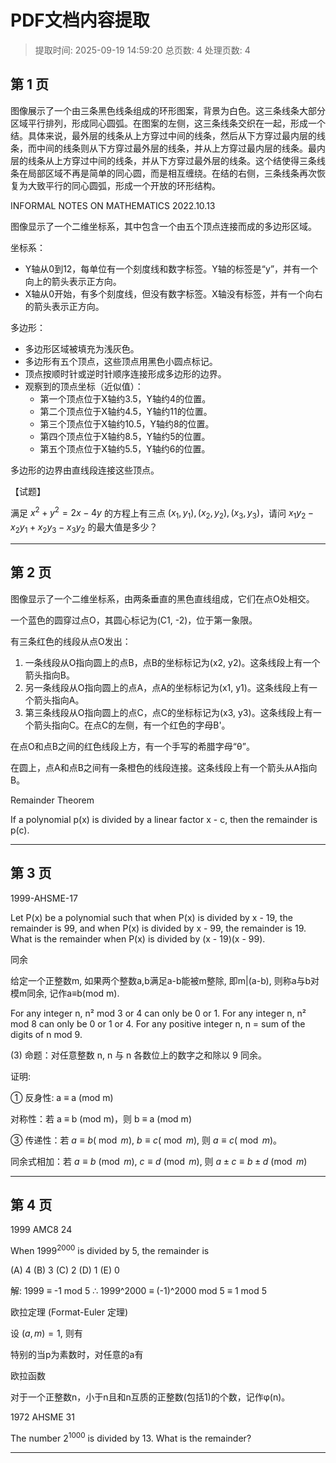 # PDF文档内容提取
> 提取时间: 2025-09-19 14:59:20
> 总页数: 4
> 处理页数: 4

## 第 1 页

图像展示了一个由三条黑色线条组成的环形图案，背景为白色。这三条线条大部分区域平行排列，形成同心圆弧。在图案的左侧，这三条线条交织在一起，形成一个结。具体来说，最外层的线条从上方穿过中间的线条，然后从下方穿过最内层的线条，而中间的线条则从下方穿过最外层的线条，并从上方穿过最内层的线条。最内层的线条从上方穿过中间的线条，并从下方穿过最外层的线条。这个结使得三条线条在局部区域不再是简单的同心圆，而是相互缠绕。在结的右侧，三条线条再次恢复为大致平行的同心圆弧，形成一个开放的环形结构。

INFORMAL NOTES ON
MATHEMATICS
2022.10.13

图像显示了一个二维坐标系，其中包含一个由五个顶点连接而成的多边形区域。

坐标系：
- Y轴从0到12，每单位有一个刻度线和数字标签。Y轴的标签是“y”，并有一个向上的箭头表示正方向。
- X轴从0开始，有多个刻度线，但没有数字标签。X轴没有标签，并有一个向右的箭头表示正方向。

多边形：
- 多边形区域被填充为浅灰色。
- 多边形有五个顶点，这些顶点用黑色小圆点标记。
- 顶点按顺时针或逆时针顺序连接形成多边形的边界。
- 观察到的顶点坐标（近似值）：
    - 第一个顶点位于X轴约3.5，Y轴约4的位置。
    - 第二个顶点位于X轴约4.5，Y轴约11的位置。
    - 第三个顶点位于X轴约10.5，Y轴约8的位置。
    - 第四个顶点位于X轴约8.5，Y轴约5的位置。
    - 第五个顶点位于X轴约5.5，Y轴约6的位置。

多边形的边界由直线段连接这些顶点。

【试题】

满足 $x^2 + y^2 = 2x - 4y$ 的方程上有三点 $(x_1, y_1), (x_2, y_2), (x_3, y_3)$，请问 $x_1y_2 - x_2y_1 + x_2y_3 - x_3y_2$ 的最大值是多少？

---

## 第 2 页

图像显示了一个二维坐标系，由两条垂直的黑色直线组成，它们在点O处相交。

一个蓝色的圆穿过点O，其圆心标记为(C1, -2)，位于第一象限。

有三条红色的线段从点O发出：
1. 一条线段从O指向圆上的点B，点B的坐标标记为(x2, y2)。这条线段上有一个箭头指向B。
2. 另一条线段从O指向圆上的点A，点A的坐标标记为(x1, y1)。这条线段上有一个箭头指向A。
3. 第三条线段从O指向圆上的点C，点C的坐标标记为(x3, y3)。这条线段上有一个箭头指向C。在点C的左侧，有一个红色的字母B'。

在点O和点B之间的红色线段上方，有一个手写的希腊字母“θ”。

在圆上，点A和点B之间有一条橙色的线段连接。这条线段上有一个箭头从A指向B。

Remainder Theorem

If a polynomial p(x) is divided by a linear factor x - c, then the remainder is p(c).

---

## 第 3 页

1999-AHSME-17

Let P(x) be a polynomial such that when P(x) is divided by x - 19, the remainder is 99, and when P(x) is divided by x - 99, the remainder is 19. What is the remainder when P(x) is divided by (x - 19)(x - 99).

同余

给定一个正整数m, 如果两个整数a,b满足a-b能被m整除,
即m|(a-b), 则称a与b对模m同余, 记作a≡b(mod m).

For any integer n, n² mod 3 or 4 can only be 0 or 1.
For any integer n, n² mod 8 can only be 0 or 1 or 4.
For any positive integer n, n = sum of the digits of n mod 9.

(3) 命题：对任意整数 n, n 与 n 各数位上的数字之和除以 9 同余。

证明:

① 反身性: a ≡ a (mod m)

对称性：若 a ≡ b (mod m)，则 b ≡ a (mod m)

③ 传递性：若 $a \equiv b(\bmod m)$, $b \equiv c(\bmod m)$, 则 $a \equiv c(\bmod m)$。

同余式相加：若 $a \equiv b \pmod m$, $c \equiv d \pmod m$,
则 $a \pm c \equiv b \pm d \pmod m$

---

## 第 4 页

1999 AMC8 24

When $1999^{2000}$ is divided by 5, the remainder is

(A) 4
(B) 3
(C) 2
(D) 1
(E) 0

解: 1999 ≡ -1 mod 5
∴ 1999^2000 ≡ (-1)^2000 mod 5 ≡ 1 mod 5

欧拉定理 (Format-Euler 定理)

设 $(a, m) = 1$, 则有

特别的当p为素数时，对任意的a有

欧拉函数

对于一个正整数n，小于n且和n互质的正整数(包括1)的个数，记作φ(n)。

1972 AHSME 31

The number $2^{1000}$ is divided by 13. What is the remainder?

---

